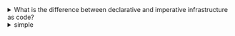 <details>
<summary>What is the difference between declarative and imperative infrastructure as code?</summary>
<br> Declarative is more flexible. 
  Explanation: Declarative infrastructure as code (IaC) focuses on describing the desired end state of the infrastructure, 
  without specifying the exact steps needed to get there. 
  This allows for more flexibility in how the infrastructure is provisioned and managed, as the system can determine the most efficient way to achieve the desired state. 
</details>


<details>
<summary>simple</summary>
<br> count = 1
</details>
